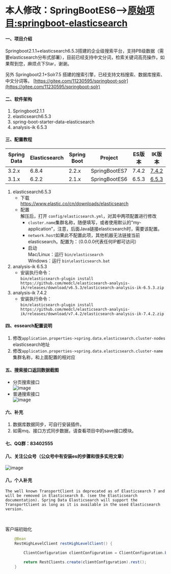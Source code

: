 # 本人修改：SpringBootES6-->[原始项目:springboot-elasticsearch](https://gitee.com/11230595/springboot-elasticsearch.git)

#### 一、项目介绍
Springboot2.1.1+elasticsearch6.5.3搭建的企业级搜索平台，支持PB级数据（需要elasticsearch分布式部署），目前已经支持中文分词，检索关键词高亮操作，如果帮到您，麻烦点下Star，谢谢。

另外 Springboot2.1+Solr7.5 搭建的搜索引擎，已经支持文档搜索、数据库搜索、中文分词等。 [https://gitee.com/11230595/springboot-solr](https://gitee.com/11230595/springboot-solr)

#### 二、软件架构
1. Springboot2.1.1
2. elasticsearch6.5.3
3. spring-boot-starter-data-elasticsearch
4. analysis-ik 6.5.3

#### 三、配置教程

| Spring Data | Elasticsearch | Spring Boot | Project       | ES版本 | IK版本                                                       |
| ----------- | ------------- | ----------- | ------------- | ------ | ------------------------------------------------------------ |
| 3.2.x       | 6.8.4         | 2.2.x       | SpringBootES7 | 7.4.2  | [7.4.2](https://github.com/medcl/elasticsearch-analysis-ik/releases/download/v7.4.2/elasticsearch-analysis-ik-7.4.2.zip) |
| 3.1.x       | 6.2.2         | 2.1.x       | SpringBootES6 | 6.5.3  | [6.5.3](https://github.com/medcl/elasticsearch-analysis-ik/releases/download/v6.5.3/elasticsearch-analysis-ik-6.5.3.zip) |

1. elasticsearch6.5.3  <br/>
    - 下载 <br/>
    https://www.elastic.co/cn/downloads/elasticsearch <br/>
    - 配置<br/>
    解压后，打开 ```config/elasticsearch.yml```，对其中两项配置进行修改 <br/>
        - ```cluster.name```集群名称，随便填写，或者使用默认的“my-application”，注意，后面Java链接elasticsearch时，需要该配置。
        - ```network.host```如果此不配置此项，其他机器无法链接当前elasticsearch。配置为：（0.0.0.0代表任何IP都可访问）
        - 启动 <br/>
          Mac/Linux：运行 ```bin/elasticsearch```<br/>
          Windows：运行 ```bin\elasticsearch.bat```
2. analysis-ik 6.5.3 <br/>
    - 安装执行命令： <br/>
    ```bin/elasticsearch-plugin install https://github.com/medcl/elasticsearch-analysis-ik/releases/download/v6.5.3/elasticsearch-analysis-ik-6.5.3.zip```
3. analysis-ik 7.4.2 <br/>
    - 安装执行命令： <br/>
    ```bin/elasticsearch-plugin install https://github.com/medcl/elasticsearch-analysis-ik/releases/download/v7.4.2/elasticsearch-analysis-ik-7.4.2.zip```

#### 四、essearch配置说明

1. 修改```application.properties->spring.data.elasticsearch.cluster-nodes```  elasticsearch地址
2. 修改```application.properties->spring.data.elasticsearch.cluster-name``` 集群名称，和上面配置的相对应

#### 五、搜索接口返回数据截图
- 分页搜索接口 <br>
![image](https://images.gitee.com/uploads/images/2018/1218/110942_55dcc26e_499215.png) <br>
- 普通搜索接口 <br>
![image](https://images.gitee.com/uploads/images/2018/1214/223726_f913dbf0_499215.png)

#### 六、补充
1. 数据库数据同步，可自行安装插件。
2. 如需mq、接口方式同步数据，请查看项目中的save接口模块。

#### 七、QQ群：83402555

#### 八、关注公众号（公众号中有安装es的步骤和很多实用文章）
![image](https://images.gitee.com/uploads/images/2018/1210/122022_148f50d8_499215.jpeg)

#### 八，个人补充

	The well known TransportClient is deprecated as of Elasticsearch 7 and will be removed in Elasticsearch 8. (see the Elasticsearch documentation). Spring Data Elasticsearch will support the TransportClient as long as it is available in the used Elasticsearch version.


​	

客户端初始化



```java
	@Bean
	RestHighLevelClient restHighLevelClient() {

		ClientConfiguration clientConfiguration = ClientConfiguration.builder().connectedToLocalhost().build();

		return RestClients.create(clientConfiguration).rest();
	}
```

